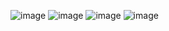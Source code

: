 ![image](https://github.com/user-attachments/assets/7ba20c69-bbe0-42fd-8f38-498333814c87)
![image](https://github.com/user-attachments/assets/bd74928d-4837-4e87-bac2-089c94d13618)
![image](https://github.com/user-attachments/assets/dfe178d8-3885-4229-a26c-384aede78791)
![image](https://github.com/user-attachments/assets/e9a27bc8-1bd8-4e92-b028-93789e37bb57)


